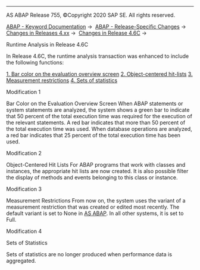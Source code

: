   

* * *

AS ABAP Release 755, ©Copyright 2020 SAP SE. All rights reserved.

[ABAP - Keyword Documentation](javascript:call_link\('abenabap.htm'\)) →  [ABAP - Release-Specific Changes](javascript:call_link\('abennews.htm'\)) →  [Changes in Releases 4.xx](javascript:call_link\('abennews-4.htm'\)) →  [Changes in Release 4.6C](javascript:call_link\('abennews-46c.htm'\)) → 

Runtime Analysis in Release 4.6C

In Release 4.6C, the runtime analysis transaction was enhanced to include the following functions:

[1\. Bar color on the evaluation overview screen](#!ABAP_MODIFICATION_1@1@)
[2\. Object-centered hit-lists](#!ABAP_MODIFICATION_2@2@)
[3\. Measurement restrictions](#!ABAP_MODIFICATION_3@3@)
[4\. Sets of statistics](#!ABAP_MODIFICATION_4@4@)

Modification 1

Bar Color on the Evaluation Overview Screen
When ABAP statements or system statements are analyzed, the system shows a green bar to indicate that 50 percent of the total execution time was required for the execution of the relevant statements. A red bar indicates that more than 50 percent of the total execution time was used. When database operations are analyzed, a red bar indicates that 25 percent of the total execution time has been used.

Modification 2

Object-Centered Hit Lists
For ABAP programs that work with classes and instances, the appropriate hit lists are now created. It is also possible filter the display of methods and events belonging to this class or instance.

Modification 3

Measurement Restrictions
From now on, the system uses the variant of a measurement restriction that was created or edited most recently. The default variant is set to None in [AS ABAP](javascript:call_link\('abenas_abap_glosry.htm'\) "Glossary Entry"). In all other systems, it is set to Full.

Modification 4

Sets of Statistics

Sets of statistics are no longer produced when performance data is aggregated.